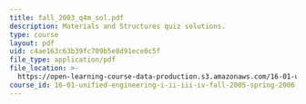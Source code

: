 ```yaml
---
title: fall_2003_q4m_sol.pdf
description: Materials and Structures quiz solutions.
type: course
layout: pdf
uid: c4ae163c63b39fc709b5e8d91ece0c5f
file_type: application/pdf
file_location: >-
  https://open-learning-course-data-production.s3.amazonaws.com/16-01-unified-engineering-i-ii-iii-iv-fall-2005-spring-2006/c4ae163c63b39fc709b5e8d91ece0c5f_fall_2003_q4m_sol.pdf
course_id: 16-01-unified-engineering-i-ii-iii-iv-fall-2005-spring-2006
---
```

